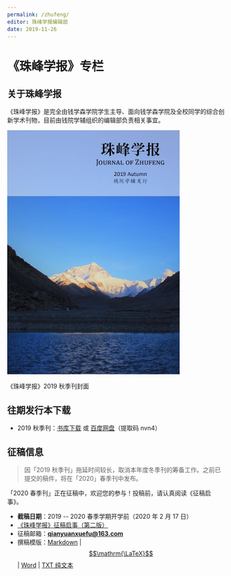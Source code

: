 ```yaml
---
permalink: /zhufeng/
editor: 珠峰学报编辑部
date: 2019-11-26
---
```


# 《珠峰学报》专栏

## 关于珠峰学报

《珠峰学报》是完全由钱学森学院学生主导、面向钱学森学院及全校同学的综合创新学术刊物，目前由钱院学辅组织的编辑部负责相关事宜。

![2019 秋季刊封面](/img/zhufeng/zhufeng-preface.jpg)

<fig-cap>《珠峰学报》2019 秋季刊封面</fig-cap>

## 往期发行本下载

- 2019 秋季刊：[书库下载](/BookHub/008.journal-of-zhufeng/zhufeng-2019-autumn.pdf) 或 [百度网盘](https://pan.baidu.com/s/1MU5KZX4mK2eIJftDaGCOxg)（提取码 nvn4）

## 征稿信息

> 因「2019 秋季刊」拖延时间较长，取消本年度冬季刊的筹备工作。之前已提交的稿件，将在「2020」春季刊中发布。

「2020 春季刊」正在征稿中，欢迎您的参与！投稿前，请认真阅读《征稿启事》。

- **截稿日期**：2019 -- 2020 春季学期开学前（2020 年 2 月 17 日）
- [《珠峰学报》征稿启事（第二版）](/2019/10/18/journal-of-zhufeng-call-of-papers)
- 征稿邮箱：**qianyuanxuefu@163.com**
- 撰稿模版：[Markdown](https://qyxf.site/template-of-zhufeng/template-of-zhufeng.md) \| [$$\mathrm{\LaTeX}$$](https://qyxf.site/template-of-zhufeng/template-of-zhufeng.tex) \| [Word](https://qyxf.site/template-of-zhufeng/template-of-zhufeng.docx) \| [TXT 纯文本](https://qyxf.site/template-of-zhufeng/template-of-zhufeng.txt)
